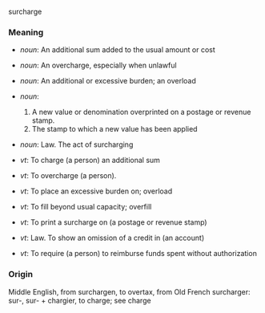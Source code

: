 surcharge
### Meaning
+ _noun_: An additional sum added to the usual amount or cost
+ _noun_: An overcharge, especially when unlawful
+ _noun_: An additional or excessive burden; an overload
+ _noun_:
   1. A new value or denomination overprinted on a postage or revenue stamp.
   2. The stamp to which a new value has been applied
+ _noun_: Law. The act of surcharging

+ _vt_: To charge (a person) an additional sum
+ _vt_: To overcharge (a person).
+ _vt_: To place an excessive burden on; overload
+ _vt_: To fill beyond usual capacity; overfill
+ _vt_: To print a surcharge on (a postage or revenue stamp)
+ _vt_: Law. To show an omission of a credit in (an account)
+ _vt_: To require (a person) to reimburse funds spent without authorization

### Origin

Middle English, from surchargen, to overtax, from Old French surcharger: sur-, sur- + chargier, to charge; see charge

